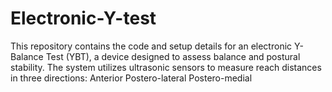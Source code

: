 # Electronic-Y-test
This repository contains the code and setup details for an electronic Y-Balance Test (YBT), a device designed to assess balance and postural stability. The system utilizes ultrasonic sensors to measure reach distances in three directions:  Anterior Postero-lateral Postero-medial
